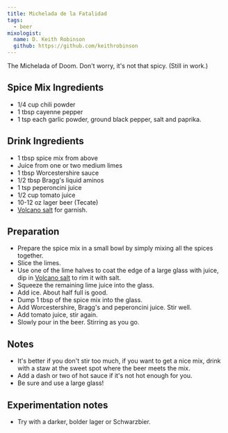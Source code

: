 ```yaml
---
title: Michelada de la Fatalidad
tags:
  - beer
mixologist:
  name: D. Keith Robinson
  github: https://github.com/keithrobinson
---
```


The Michelada of Doom. Don't worry, it's not that spicy. (Still in work.)

Spice Mix Ingredients
-----------
* 1/4 cup chili powder
* 1 tbsp cayenne pepper
* 1 tsp each garlic powder, ground black pepper, salt and paprika.

Drink Ingredients
-----------
* 1 tbsp spice mix from above
* Juice from one or two medium limes
* 1 tbsp Worcestershire sauce
* 1/2 tbsp Bragg's liquid aminos
* 1 tsp peperoncini juice
* 1/2 cup tomato juice
* 10-12 oz lager beer (Tecate)
* [Volcano salt](/extras/garnishes/volcano-salt.html) for garnish.

Preparation
-----------

* Prepare the spice mix in a small bowl by simply mixing all the spices together.
* Slice the limes.
* Use one of the lime halves to coat the edge of a large glass with juice, dip in [Volcano salt](/extras/garnishes/volcano-salt.html) to rim it with salt.
* Squeeze the remaining lime juice into the glass.
* Add ice. About half full is good.
* Dump 1 tbsp of the spice mix into the glass.
* Add Worcestershire, Bragg's and peperoncini juice. Stir well.
* Add tomato juice, stir again.
* Slowly pour in the beer. Stirring as you go.

Notes
-----------

* It's better if you don't stir too much, if you want to get a nice mix, drink with a staw at the sweet spot where the beer meets the mix.
* Add a dash or two of hot sauce if it's not hot enough for you.
* Be sure and use a large glass!

Experimentation notes
-----------

* Try with a darker, bolder lager or Schwarzbier.

